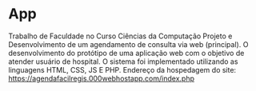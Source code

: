 # App
 Trabalho de Faculdade no Curso Ciências da Computação
Projeto e Desenvolvimento de um agendamento de consulta via web (principal). O desenvolvimento do protótipo de uma aplicação web com
o objetivo de atender usuário de hospital. O sistema foi implementado utilizando as linguagens
HTML, CSS, JS E PHP.
Endereço da hospedagem do site: https://agendafacilregis.000webhostapp.com/index.php
